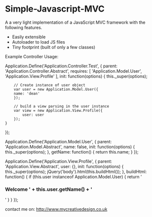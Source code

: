 Simple-Javascript-MVC
=====================

A a very light implementation of a JavaScript MVC framework with the following features.
- Easily extensible
- Autoloader to load JS files
- Tiny footprint (built of only a few classes)

Example Controller Usage:

Application.Define('Application.Controller.Test', {
    parent: 'Application.Controller.Abstract',
    requires: [
        'Application.Model.User',
        'Application.View.Profile'
    ], 
    init: function(options) {
        this._super(options);
                
        // Create instance of user object
        var user = new Application.Model.User({
  		name: 'dean'
        });

        // build a view parsing in the user instance		
        var view = new Application.View.Profile({
			user: user
        });
    }
});

Application.Define('Application.Model.User', {
    parent: 'Application.Model.Abstract',
    name: false,
    init: function(options) {
        this._super(options);
    },
    getName: function() {
        return this.name;
    }
});
           
Application.Define('Application.View.Profile', {
    parent: 'Application.View.Abstract',
    user: {},
    init: function(options) {
        this._super(options);
        jQuery('body').html(this.buildHtml());
    },
    buildHtml: function() {
        if (this.user instanceof Application.Model.User) {
            return '<h3>Welcome ' + this.user.getName() + '</h3>'
        }
    }
});

contact me on:
http://www.mycreativedesign.co.uk

